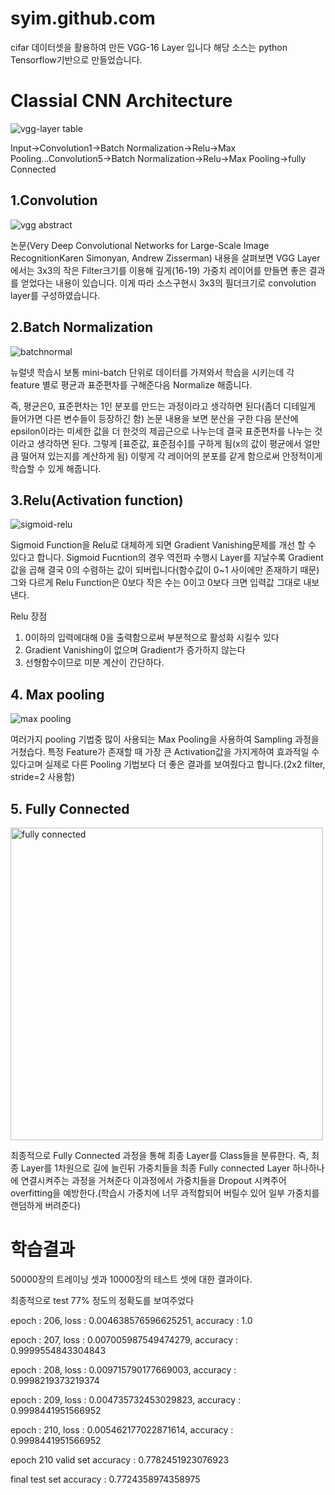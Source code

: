 # syim.github.com


cifar 데이터셋을 활용하여 만든 VGG-16 Layer 입니다
해당 소스는 python Tensorflow기반으로 만들었습니다.

# Classial CNN Architecture

![vgg-layer table](https://user-images.githubusercontent.com/44501825/48899188-3cf31680-ee92-11e8-9a4d-228d12ccab8c.jpg)


Input->Convolution1->Batch Normalization->Relu->Max Pooling...Convolution5->Batch Normalization->Relu->Max Pooling->fully Connected


## 1.Convolution

![vgg abstract](https://user-images.githubusercontent.com/44501825/48889093-090af780-ee78-11e8-8fbb-08e5b86f68b8.jpg)

논문(Very Deep Convolutional Networks for Large-Scale Image RecognitionKaren Simonyan, Andrew Zisserman) 내용을 살펴보면 VGG Layer에서는 3x3의 작은 Filter크기를 이용해 깊게(16-19) 가중치 레이어를 만들면 좋은 결과를 얻었다는 내용이 있습니다.
이게 따라 소스구현시 3x3의 필더크기로 convolution layer를 구성하였습니다.


## 2.Batch Normalization

![batchnormal](https://user-images.githubusercontent.com/44501825/48889303-b0882a00-ee78-11e8-97b1-363cfd207809.png)

뉴럴넷 학습시 보통 mini-batch 단위로 데이터를 가져와서 학습을 시키는데 각 feature 별로 평균과 표준편차를 구해준다음 Normalize 해줍니다.

즉, 평균은0, 표준편차는 1인 분포를 만드는 과정이라고 생각하면 된다(좀더 디테일게 들어가면 다른 변수들이 등장하긴 함)
논문 내용을 보면 분산을 구한 다음 분산에 epsilon이라는 미세한 값을 더 한것의 제곱근으로 나누는데 결국 표준편차를 나누는 것이라고
생각하면 된다. 그렇게 [표준값, 표준점수]를 구하게 됨(x의 값이 평균에서 얼만큼 떨어져 있는지를 계산하게 됨)
이렇게 각 레이어의 분포를 같게 함으로써 안정적이게 학습할 수 있게 해줍니다.

## 3.Relu(Activation function)
![sigmoid-relu](https://user-images.githubusercontent.com/44501825/48898424-146a1d00-ee90-11e8-83b4-ef8c4b353377.png)


Sigmoid Function을 Relu로 대체하게 되면 Gradient Vanishing문제를 개선 할 수 있다고 합니다.
Sigmoid Fucntion의 경우 역전파 수행시 Layer를 지날수록 Gradient값을 곱해 결국 0의 수렴하는 값이 되버립니다(함수값이 0~1 사이에만 존재하기 때문)
그와 다르게 Relu Function은 0보다 작은 수는 0이고 0보다 크면 입력값 그대로 내보낸다.

Relu 장점 
1. 0이하의 입력에대해 0을 출력함으로써 부분적으로 활성화 시킬수 있다
2. Gradient Vanishing이 없으며 Gradient가 증가하지 않는다
3. 선형함수이므로 미분 계산이 간단하다.

## 4. Max pooling 

![max pooling](https://user-images.githubusercontent.com/44501825/48899305-99563600-ee92-11e8-89fc-f5967921559b.png)

여러가지 pooling 기법중 많이 사용되는 Max Pooling을 사용하여 Sampling 과정을 거쳤습다.
특정 Feature가 존재할 때 가장 큰 Activation값을 가지게하여 효과적일 수 있다고며 실제로 다른 Pooling 기법보다
더 좋은 결과를 보여줬다고 합니다.(2x2 filter, stride=2 사용함)

## 5. Fully Connected

<img width="500" alt="fully connected" src="https://user-images.githubusercontent.com/44501825/48899953-64e37980-ee94-11e8-8482-decfa8a9b3b3.png">

최종적으로 Fully Connected 과정을 통해 최종 Layer를 Class들을 분류한다.
즉, 최종 Layer를 1차원으로 길에 늘린뒤 가중치들을 최종 Fully connected Layer 하나하나에 연결시켜주는 과정을
거쳐준다 
이과정에서 가중치들을 Dropout 시켜주어 overfitting을 예방한다.(학습시 가중치에 너무 과적합되어 버릴수 있어 일부 가중치를 랜덤하게 버려준다)


# 학습결과

50000장의 트레이닝 셋과 10000장의 테스트 셋에 대한 결과이다.

최종적으로 test 77% 정도의 정확도를 보여주었다

epoch : 206, loss : 0.004638576596625251, accuracy : 1.0

epoch : 207, loss : 0.007005987549474279, accuracy : 0.9999554843304843

epoch : 208, loss : 0.009715790177669003, accuracy : 0.9998219373219374

epoch : 209, loss : 0.004735732453029823, accuracy : 0.9998441951566952

epoch : 210, loss : 0.005462177022871614, accuracy : 0.9998441951566952

epoch 210 valid set accuracy : 0.7782451923076923

final test set accuracy : 0.7724358974358975




  
